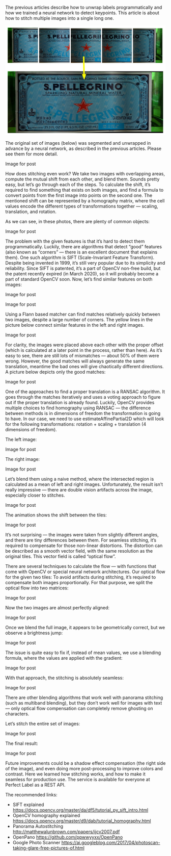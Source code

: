 The previous articles describe how to unwrap labels programmatically and how we 
trained a neural network to detect keypoints.
This article is about how to stitch multiple images into a single long one.

![logo](https://raw.githubusercontent.com/robopickles/robopickles-articles/master/images/seamless-stitching-of-perfect-labels/logo.jpg)

The original set of images (below) was segmented and unwrapped in advance by a 
neural network, as described in the previous articles. Please see them for 
more detail.

Image for post

How does stitching even work? We take two images with overlapping areas, 
compute the mutual shift from each other, and blend them. Sounds pretty easy, 
but let’s go through each of the steps.
To calculate the shift, it’s required to find something that exists on both 
images, and find a formula to convert points from the first image into points 
on the second one. The mentioned shift can be represented by a homography 
matrix, where the cell values encode the different types of transformations 
together — scaling, translation, and rotation.

As we can see, in these photos, there are plenty of common objects:

Image for post

The problem with the given features is that it’s hard to detect them 
programmatically. Luckily, there are algorithms that detect “good” 
features (also known as “corners” — there is an excellent document 
that explains them).
One such algorithm is SIFT (Scale-Invariant Feature Transform). 
Despite being invented in 1999, it’s still very popular due to its simplicity 
and reliability. Since SIFT is patented, it’s a part of OpenCV non-free build, 
but the patent recently expired (in March 2020), so it will probably become a 
part of standard OpenCV soon.
Now, let’s find similar features on both images:

Image for post

Image for post

Using a Flann based matcher can find matches relatively quickly between two 
images, despite a large number of corners.
The yellow lines in the picture below connect similar features in the left 
and right images.

Image for post

For clarity, the images were placed above each other with the proper offset 
(which is calculated at a later point in the process, rather than here).
As it’s easy to see, there are still lots of mismatches — about 50% of them 
were wrong. However, the good matches will always generate the same 
translation, meantime the bad ones will give chaotically different directions. 
A picture below depicts only the good matches:

Image for post

One of the approaches to find a proper translation is a RANSAC algorithm. 
It goes through the matches iteratively and uses a voting approach to figure 
out if the proper translation is already found.
Luckily, OpenCV provides multiple choices to find homography using RANSAC — 
the difference between methods is in dimensions of freedom the transformation 
is going to have. In our case, we need to use estimateAffinePartial2D which 
will look for the following transformations: rotation + scaling + translation 
(4 dimensions of freedom).

The left image:

Image for post

The right image:

Image for post

Let’s blend them using a naive method, where the intersected region is 
calculated as a mean of left and right images. Unfortunately, the result isn’t 
really impressive — there are double vision artifacts across the image, 
especially closer to stitches.

Image for post

The animation shows the shift between the tiles:

Image for post

It’s not surprising — the images were taken from slightly different angles, 
and there are tiny differences between them.
For seamless stitching, it’s required to compensate for those non-linear 
distortions. The distortion can be described as a smooth vector field, with 
the same resolution as the original tiles. This vector field is called 
“optical flow”.

There are several techniques to calculate the flow — with functions that come 
with OpenCV or special neural network architectures.
Our optical flow for the given two tiles:
To avoid artifacts during stitching, it’s required to compensate both images 
proportionally. For that purpose, we split the optical flow into two matrices:

Image for post

Now the two images are almost perfectly aligned:

Image for post

Once we blend the full image, it appears to be geometrically correct, but we 
observe a brightness jump:

Image for post

The issue is quite easy to fix if, instead of mean values, we use a blending 
formula, where the values are applied with the gradient:

Image for post

With that approach, the stitching is absolutely seamless:

Image for post

There are other blending algorithms that work well with panorama stitching 
(such as multiband blending), but they don’t work well for images with text — 
only optical flow compensation can completely remove ghosting on characters.

Let’s stitch the entire set of images:

Image for post

The final result:

Image for post

Future improvements could be a shadow effect compensation (the right side of 
the image), and even doing more post-processing to improve colors and contrast.
Here we learned how stitching works, and how to make it seamless for production 
use. The service is available for everyone at Perfect Label as a REST API.

The recommended links:
* SIFT explained https://docs.opencv.org/master/da/df5/tutorial_py_sift_intro.html
* OpenCV homography explained https://docs.opencv.org/master/d9/dab/tutorial_homography.html
* Panorama Autostitching http://matthewalunbrown.com/papers/ijcv2007.pdf
* OpenPano https://github.com/ppwwyyxx/OpenPano
* Google Photo Scanner https://ai.googleblog.com/2017/04/photoscan-taking-glare-free-pictures-of.html
